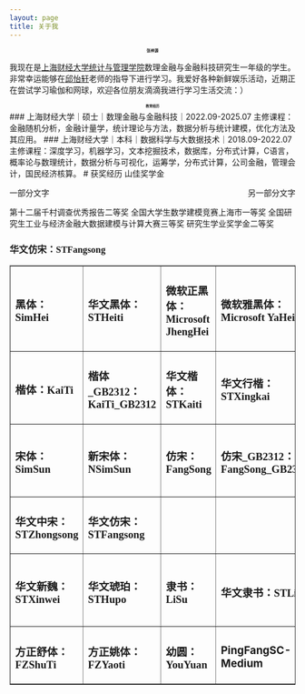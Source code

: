 ```yaml
---
layout: page
title: 关于我
---
```

<h1 style="font-family: 华文楷体;font-size:7;text-align:center;">张梓源</h1>

<p style="font-family: 华文楷体;">我现在是<a href="https://www.sufe.edu.cn/structure/index.psp">上海财经大学</a><a href="https://ssm.sufe.edu.cn/">统计与管理学院</a>数理金融与金融科技研究生一年级的学生。非常幸运能够在<a href="https://yixuan.blog/">邱怡轩</a>老师的指导下进行学习。我爱好各种新鲜娱乐活动，近期正在尝试学习瑜伽和网球，欢迎各位朋友滴滴我进行学习生活交流：）</p>


<h2 style="font-family: 华文楷体;font-size:6;text-align:center;">教育经历</h2>
### 上海财经大学｜硕士｜数理金融与金融科技｜2022.09-2025.07  
主修课程： 金融随机分析，金融计量学，统计理论与方法，数据分析与统计建模，优化方法及其应用。  
### 上海财经大学｜本科｜数据科学与大数据技术｜2018.09-2022.07  
主修课程：深度学习，机器学习，文本挖掘技术，数据库，分布式计算，C语言，概率论与数理统计，数据分析与可视化，运筹学，分布式计算，公司金融，管理会计，国民经济核算。  
# 获奖经历  
山佳奖学金
<p style="text-align:left;">一部分文字<span style="float:right;">另一部分文字</span></p>
第十二届千村调查优秀报告二等奖
全国大学生数学建模竞赛上海市一等奖
全国研究生工业与经济金融大数据建模与计算大赛三等奖
研究生学业奖学金二等奖



<td><h3 style="font-family: 华文仿宋;">华文仿宋：STFangsong</h3></td>


<table border="1" cellpadding="0" cellspacing="0" >
    <tr>
        <td><h3 style="font-family: 黑体;">黑体：SimHei</h3></td>
        <td><h3 style="font-family: 华文黑体;">华文黑体：STHeiti</h3></td>
        <td><h3 style="font-family: 微软正黑体;">微软正黑体：Microsoft JhengHei</h3></td>
        <td><h3 style="font-family: 微软雅黑体;">微软雅黑体：Microsoft YaHei</h3></td>
        <td><h3 style="font-family: 华文细黑;">华文细黑：STXihei</h3></td>
    </tr>
    <tr>
        <td><h3 style="font-family: 楷体;">楷体：KaiTi</h3></td>
        <td><h3 style="font-family: 楷体_GB2312;">楷体_GB2312：KaiTi_GB2312</h3></td>
        <td><h3 style="font-family: 华文楷体;">华文楷体：STKaiti</h3></td>
        <td><h3 style="font-family: 华文行楷;">华文行楷：STXingkai</h3></td>
        <td></td>
    </tr>
    <tr>
        <td><h3 style="font-family: 宋体;">宋体：SimSun</h3></td>
        <td><h3 style="font-family: 新宋体;">新宋体：NSimSun</h3></td>
        <td><h3 style="font-family: 仿宋;">仿宋：FangSong</h3></td>
        <td><h3 style="font-family: 仿宋_GB2312;">仿宋_GB2312：FangSong_GB2312</h3></td>
        <td><h3 style="font-family: 华文宋体;">华文宋体：STSong</h3></td>
    </tr>
    <tr>
        <td><h3 style="font-family: 华文中宋;">华文中宋：STZhongsong</h3></td>
        <td><h3 style="font-family: 华文仿宋;">华文仿宋：STFangsong</h3></td>
        <td></td>
        <td></td>
        <td></td>
    </tr>
    <tr>
        <td><h3 style="font-family: 华文新魏;">华文新魏：STXinwei</h3></td>
        <td><h3 style="font-family: 华文琥珀;">华文琥珀：STHupo</h3></td>
        <td><h3 style="font-family: 隶书;">隶书：LiSu</h3></td>
        <td><h3 style="font-family: 华文隶书;">华文隶书：STLiti</h3></td>
        <td><h3 style="font-family: 华文彩云;">华文彩云：STCaiyun</h3></td>
    </tr>
    <tr>
        <td><h3 style="font-family: 方正舒体;">方正舒体：FZShuTi</h3></td>
        <td><h3 style="font-family: 方正姚体;">方正姚体：FZYaoti</h3></td>
        <td><h3 style="font-family: 幼圆;">幼圆：YouYuan</h3></td>
        <td><h3 style="family:\5B8B\4F53;">PingFangSC-Medium</h3></td>
        <td></td>
    </tr>
</table>

